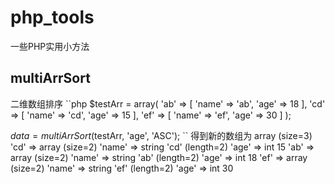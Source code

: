 # php_tools
一些PHP实用小方法
## multiArrSort
二维数组排序
``php
$testArr = array(
    'ab' => [
        'name' => 'ab',
        'age'  => 18
    ],
    'cd' => [
        'name' => 'cd',
        'age'  => 15
    ],
    'ef' => [
        'name' => 'ef',
        'age'  => 30
    ]
);

$data = multiArrSort($testArr, 'age', 'ASC');
``
得到新的数组为
array (size=3)
  'cd' => 
    array (size=2)
      'name' => string 'cd' (length=2)
      'age' => int 15
  'ab' => 
    array (size=2)
      'name' => string 'ab' (length=2)
      'age' => int 18
  'ef' => 
    array (size=2)
      'name' => string 'ef' (length=2)
      'age' => int 30
